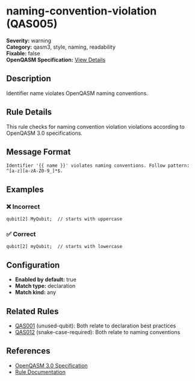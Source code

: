 # naming-convention-violation (QAS005)

**Severity:** warning  
**Category:** qasm3, style, naming, readability  
**Fixable:** false  
**OpenQASM Specification:** [View Details](https://openqasm.com/versions/3.0/language/lexical.html#identifiers)  

## Description

Identifier name violates OpenQASM naming conventions.

## Rule Details

This rule checks for naming convention violation violations according to OpenQASM 3.0 specifications.

## Message Format

```
Identifier '{{ name }}' violates naming conventions. Follow pattern: ^[a-z][a-zA-Z0-9_]*$.
```

## Examples

### ❌ Incorrect

```qasm
qubit[2] MyQubit;  // starts with uppercase
```

### ✅ Correct

```qasm
qubit[2] myQubit;  // starts with lowercase
```

## Configuration

- **Enabled by default:** true
- **Match type:** declaration
- **Match kind:** any

## Related Rules

- [QAS001](QAS001.md) (unused-qubit): Both relate to declaration best practices
- [QAS012](QAS012.md) (snake-case-required): Both relate to naming conventions
## References

- [OpenQASM 3.0 Specification](https://openqasm.com/versions/3.0/language/lexical.html#identifiers)
- [Rule Documentation](https://github.com/orangekame3/qasmtools/blob/main/docs/rules/QAS005.md)
